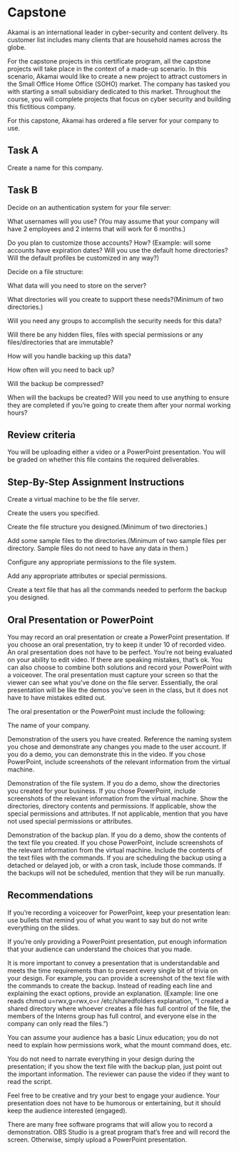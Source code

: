 # Capstone

Akamai is an international leader in cyber-security and content delivery. Its customer list includes many clients that are household names across the globe. 

For the capstone projects in this certificate program, all the capstone projects will take place in the context of a made-up scenario.  In this scenario, Akamai would like to create a new project to attract customers in the Small Office Home Office (SOHO) market. The company has tasked you with starting a small subsidiary dedicated to this market. Throughout the course, you will complete projects that focus on cyber security and building this fictitious company.

For this capstone, Akamai has ordered a file server for your company to use.

## Task A

Create a name for this company.

## Task B

Decide on an authentication system for your file server:

What usernames will you use? (You may assume that your company will have 2 employees and 2 interns that will work for 6 months.)

Do you plan to customize those accounts? How? (Example: will some accounts have expiration dates?  Will you use the default home directories? Will the default profiles be customized in any way?)

Decide on a file structure:

What data will you need to store on the server?

What directories will you create to support these needs?(Minimum of two directories.)

Will you need any groups to accomplish the security needs for this data?

Will there be any hidden files, files with special permissions or any files/directories that are immutable?

How will you handle backing up this data?

How often will you need to back up?

Will the backup be compressed?

When will the backups be created? Will you need to use anything to ensure they are completed if you’re going to create them after your normal working hours?

## Review criteria

You will be uploading either a video or a PowerPoint presentation. You will be graded on whether this file contains the required deliverables.

## Step-By-Step Assignment Instructions

Create a virtual machine to be the file server. 

Create the users you specified.

Create the file structure you designed.(Minimum of two directories.)

Add some sample files to the directories.(Minimum of two sample files per directory. Sample files do not need to have any data in them.)

Configure any appropriate permissions to the file system.

Add any appropriate attributes or special permissions.

Create a text file that has all the commands needed to perform the backup you designed.

## Oral Presentation or PowerPoint

You may record an oral presentation or create a PowerPoint presentation. If you choose an oral presentation, try to keep it under 10 of recorded video. An oral presentation does not have to be perfect. You’re not being evaluated on your ability to edit video. If there are speaking mistakes, that’s ok. You can also choose to combine both solutions and record your PowerPoint with a voiceover. The oral presentation must capture your screen so that the viewer can see what you’ve done on the file server. Essentially, the oral presentation will be like the demos you’ve seen in the class, but it does not have to have mistakes edited out.

The oral presentation or the PowerPoint must include the following:

The name of your company.

Demonstration of the users you have created. Reference the naming system you chose and demonstrate any changes you made to the user account. If you do a demo, you can demonstrate this in the video. If you chose PowerPoint, include screenshots of the relevant information from the virtual machine.

Demonstration of the file system. If you do a demo, show the directories you created for your business. If you chose PowerPoint, include screenshots of the relevant information from the virtual machine. Show the directories, directory contents and permissions. If applicable, show the special permissions and attributes. If not applicable, mention that you have not used special permissions or attributes.

Demonstration of the backup plan. If you do a demo, show the contents of the text file you created. If you chose PowerPoint, include screenshots of the relevant information from the virtual machine. Include the contents of the text files with the commands. If you are scheduling the backup using a detached or delayed job, or with a cron task, include those commands. If the backups will not be scheduled, mention that they will be run manually.

## Recommendations 

If you’re recording a voiceover for PowerPoint, keep your presentation lean: use bullets that remind you of what you want to say but do not write everything on the slides. 

If you’re only providing a PowerPoint presentation, put enough information that your audience can understand the choices that you made.

It is more important to convey a presentation that is understandable and meets the time requirements than to present every single bit of trivia on your design. For example, you can provide a screenshot of the text file with the commands to create the backup. Instead of reading each line and explaining the exact options, provide an explanation. (Example: line one reads chmod u=rwx,g=rwx,o=r /etc/sharedfolders explanation, “I created a shared directory where whoever creates a file has full control of the file, the members of the Interns group has full control, and everyone else in the company can only read the files.”)

You can assume your audience has a basic Linux education; you do not need to explain how permissions work, what the mount command does, etc.

You do not need to narrate everything in your design during the presentation; if you show the text file with the backup plan, just point out the important information. The reviewer can pause the video if they want to read the script. 

Feel free to be creative and try your best to engage your audience. Your presentation does not have to be humorous or entertaining, but it should keep the audience interested (engaged).

There are many free software programs that will allow you to record a demonstration. OBS Studio is a great program that’s free and will record the screen. Otherwise, simply upload a PowerPoint presentation. 